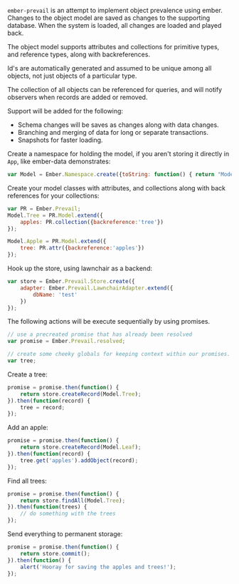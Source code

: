 ``ember-prevail`` is an attempt to implement object prevalence using ember. Changes to the object model are saved as
changes to the supporting database. When the system is loaded, all changes are loaded and played back.

The object model supports attributes and collections for primitive types, and reference types, along with backreferences.

Id's are automatically generated and assumed to be unique among all objects, not just objects of a particular type.

The collection of all objects can be referenced for queries, and will notify observers when records are added or removed.

Support will be added for the following:

- Schema changes will be saves as changes along with data changes.
- Branching and merging of data for long or separate transactions.
- Snapshots for faster loading.

Create a namespace for holding the model, if you aren't storing it directly in ``App``, like ember-data demonstrates:

```javascript
var Model = Ember.Namespace.create({toString: function() { return "Model"; }});
```

Create your model classes with attributes, and collections along with back references for your collections:

```javascript
var PR = Ember.Prevail;
Model.Tree = PR.Model.extend({
    apples: PR.collection({backreference:'tree'})
});

Model.Apple = PR.Model.extend({
    tree: PR.attr({backreference:'apples'})
});
```

Hook up the store, using lawnchair as a backend:

```javascript
var store = Ember.Prevail.Store.create({
    adapter: Ember.Prevail.LawnchairAdapter.extend({
        dbName: 'test'
    })
});
```

The following actions will be execute sequentially by using promises.

```javascript
// use a precreated promise that has already been resolved
var promise = Ember.Prevail.resolved; 

// create some cheeky globals for keeping context within our promises.
var tree;
```

Create a tree:

```javascript
promise = promise.then(function() {
    return store.createRecord(Model.Tree);
}).then(function(record) { 
    tree = record;
});
```

Add an apple:

```javascript
promise = promise.then(function() {
    return store.createRecord(Model.Leaf);
}).then(function(record) {
    tree.get('apples').addObject(record);
});
```

Find all trees:

```javascript
promise = promise.then(function() {
    return store.findAll(Model.Tree);
}).then(function(trees) {
    // do something with the trees
});
```

Send everything to permanent storage:

```javascript
promise = promise.then(function() {
    return store.commit();
}).then(function() {
    alert('Hooray for saving the apples and trees!');
});
```



